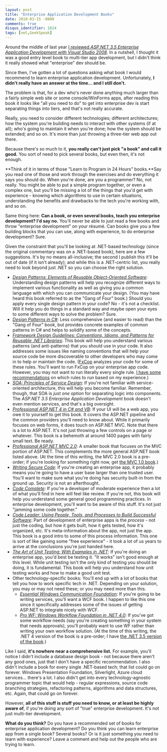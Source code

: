 ```yaml
---
layout: post
title: "Enterprise Application Development Books"
date: 2010-03-15 -0800
comments: true
disqus_identifier: 1624
tags: [net,GeekSpeak]
---
```

Around the middle of last year [I reviewed *ASP.NET 3.5 Enterprise
Application Development with Visual Studio
2008*](/archive/2009/05/15/review-asp.net-3.5-enterprise-application-development-with-visual-studio-2008.aspx).
In a nutshell, I thought it was a good entry level book to multi-tier
app development, but I didn't think it really showed what "enterprise"
dev should be.

Since then, I've gotten a lot of questions asking what book I would
recommend to learn enterprise application development. Unfortunately,
**I didn't really have an answer at the time... and I still don't.**

The problem is that, for a dev who's never done anything much larger
than a fairly simple web site or some console/WinForms apps, after
reading this book it looks like "all you need to do" to get into
enterprise dev is start separating things into tiers, and that's not
really accurate.

Really, you need to consider different technologies; different
architectures; how the system you're building needs to interact with
other systems (if at all); who's going to maintain it when you're done;
how the system should be extended; and so on. It's more than just
throwing a three-tier web app out there.

Because there's so much to it, **you really can't just pick "a book" and
call it good.** You sort of need to pick several books, but even then,
it's not enough.

**Think of it in terms of those "Learn to Program in 24 Hours"
books.**Say you read one of those and work through the exercises and do
everything it says you should do. When you're done, are you a
programmer? No, not really. You might be able to put a simple program
together, or even a complex one, but you'll be missing a lot of the
things that you'd get with experience - knowing which algorithms to use
in certain situations, understanding the benefits and drawbacks to the
tech you're working with, and so on.

Same thing here: **Can a book, or even several books, teach you
enterprise development? I'd say no.** You'll never be able to just read
a few books and throw "enterprise development" on your résumé. Can books
give you a few building blocks that you can use, along with experience,
to do enterprise development? Sure.

Given the constraint that you'll be looking at .NET-based technology
(since the original commentary was on a .NET-based book), here are a few
suggestions. It's by no means all-inclusive; the second I publish this
it'll be out of date (if it isn't already); and while this is a
.NET-centric list, you really need to look beyond just .NET so you can
choose the right solution.

-   *[Design Patterns: Elements of Reusable Object-Oriented
    Software](http://www.amazon.com/dp/0201633612?tag=mhsvortex)*:
    Understanding design patterns will help you recognize different ways
    to implement various functionality as well as giving you a common
    language with which you can communicate your design. (You may have
    heard this book referred to as the "Gang of Four" book.) Should you
    apply every single design pattern in your code? No - it's not a
    checklist. Will it help you do things in a standard way and maybe
    open your eyes to some different ways to solve the problem? Sure.
-   [*Design Patterns in
    C#*](http://www.amazon.com/dp/0321126971?tag=mhsvortex): Less
    comprehensive (and easier to read) than the "Gang of Four" book, but
    provides concrete examples of common patterns in C# and helps to
    solidify some of the concepts.
-   [*Framework Design Guidelines: Conventions, Idioms, and Patterns for
    Reusable .NET
    Libraries*](http://www.amazon.com/dp/0321545613?tag=mhsvortex): This
    book will help you understand various patterns (and anti-patterns)
    that you should use in your code. It also addresses some issues like
    naming conventions that will help your source code be more
    discoverable to other developers who may come in to help or maintain
    the code.
    ([FxCop](http://msdn.microsoft.com/en-us/library/bb429476%28VS.80%29.aspx)
    analyzes your code for some of these rules. You'll want to run FxCop
    on your enterprise app code. However, you may not want to run
    literally every single rule. [I have some
    recommendations](/archive/2008/10/30/fxcop-rule-recommendations.aspx)
    on which rules to run based on my experience.)
-   [*SOA: Principles of Service
    Design*](http://www.amazon.com/dp/0132344823?tag=mhsvortex): If
    you're not familiar with service-oriented architecture, this will
    help you become familiar. Remember, though, that SOA is *just one
    option* for separating logic into components. The *ASP.NET 3.5
    Enterprise Application Development* book doesn't even mention
    services, and that's a big oversight.
-   *[Professional ASP.NET 4 in C# and
    VB](http://www.amazon.com/dp/0470502207?tag=mhsvortex)*: If your UI
    will be a web app, you owe it to yourself to get this book. It
    covers the ASP.NET pipeline and the common providers you'll need to
    know about. While it primarily focuses on web forms, it does touch
    on ASP.NET MVC. Note that there is a lot to ASP.NET. It's not just
    throwing a few controls on a page or whatever. This book is a
    behemoth at around 1400 pages with fairly small text. Be ready.
-   [*Professional ASP.NET MVC
    2.0*](http://www.amazon.com/dp/0470643188?tag=mhsvortex): A smaller
    book that focuses on the MVC portion of ASP.NET. This complements
    the more general ASP.NET book listed above. (At the time of this
    writing, the MVC 2.0 book is a pre-order; if you're looking for
    something right now, get [the MVC 1.0
    book](http://www.amazon.com/dp/0470384611?tag=mhsvortex).)
-   [*Writing Secure
    Code*](http://www.amazon.com/dp/0735617228?tag=mhsvortex): If you're
    creating an enterprise app, it probably means you're going to have a
    user base larger than one trusted user. You'll want to make sure
    what you're doing has security built-in from the ground up. Security
    is not an afterthought.
-   [*Code
    Complete*](http://www.amazon.com/dp/0735619670?tag=mhsvortex): If
    you're a developer of moderate experience then a lot of what you'll
    find in here will feel like review. If you're not, this book will
    help you understand some general good programming practices. In
    enterprise development, you'll want to be aware of this stuff. It's
    not just "jamming some code together."
-   [*Code Leader: Using People, Tools, and Processes to Build
    Successful
    Software*](http://www.amazon.com/dp/0470259248?tag=mhsvortex): Part
    of development of enterprise apps is the *process* - not just the
    coding, but how it gets built, how it gets tested, how it's
    organized, etc. It's meta-information about the app, not just the
    app. This book is a good intro to some of this process information.
    This one is sort of like gaining some "free experience" - it took a
    lot of us years to arrive at the conclusions you're just handed
    here.
-   [*The Art of Unit Testing: With Examples in
    .NET*](http://www.amazon.com/dp/1933988274?tag=mhsvortex): If you're
    doing an enterprise app, you'd best be testing it. "It works" isn't
    good enough at this level. While unit testing isn't the only kind of
    testing you should be doing, it is fundamental. This book will help
    you understand how unit testing works and how to make a good unit
    test.
-   Other technology-specific books: You'll end up with a lot of books
    that tell you how to work specific tech in .NET. Depending on your
    solution, you may or may not need these; or you may need more than
    this.
    -   [*Essential Windows Communication
        Foundation*](http://www.amazon.com/dp/0321440064?tag=mhsvortex):
        If you're going to be writing services, you'll want a WCF book.
        I happen to like this one since it specifically addresses some
        of the issues of getting ASP.NET to integrate nicely with WCF.
    -   [*Pro WF: Windows Workflow Foundation in .NET
        4.0*](http://www.amazon.com/dp/1430227214?tag=mhsvortex): If
        you've got some workflow needs (say you're creating something in
        your system that needs approvals), you'll probably want to use
        WF rather than writing your own workflow solution. (At the time
        of this writing, the .NET 4 version of the book is a pre-order;
        I have [the .NET 3.5 version of the
        book](http://www.amazon.com/dp/1430209755?tag=mhsvortex).)

Like I said, **it's nowhere near a comprehensive list.** For example,
you'll notice I didn't include a database design book - not because
there aren't any good ones, just that I don't have a specific
recommendation. I also didn't include a book for every single .NET-based
tech; that list could go on forever. Windows Presentation Foundation,
Silverlight, Azure cloud services... there's a lot. I also didn't get
into every technology-agnostic programmer topic that would help -
regular expressions, source code branching strategies, refactoring
patterns, algorithms and data structures, etc. Again, that could go on
forever.

However, **all of this stuff is stuff you need to know, or at least be
highly aware of**, if you're doing any sort of "true" enterprise
development. It's not just multi-tier development.

**What do you think?** Do you have a recommended set of books for
enterprise application development? Do you think you can learn
enterprise app from a single book? Several books? Or is it just
something you need to learn with experience? Leave a comment and help
out the people who are trying to learn.

